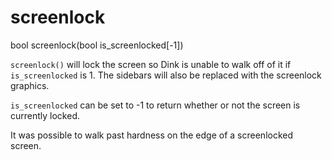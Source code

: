 # screenlock

<Prototype>bool screenlock(bool is_screenlocked[-1])</Prototype>

`screenlock()` will lock the screen so Dink is unable to walk off of it if `is_screenlocked` is 1. The sidebars will also be replaced with the screenlock graphics.

<VersionInfo dink="1.08">

`is_screenlocked` can be set to -1 to return whether or not the screen is currently locked.

</VersionInfo>

<VersionInfo dink="< 1.08">

It was possible to walk past hardness on the edge of a screenlocked screen.

</VersionInfo>
